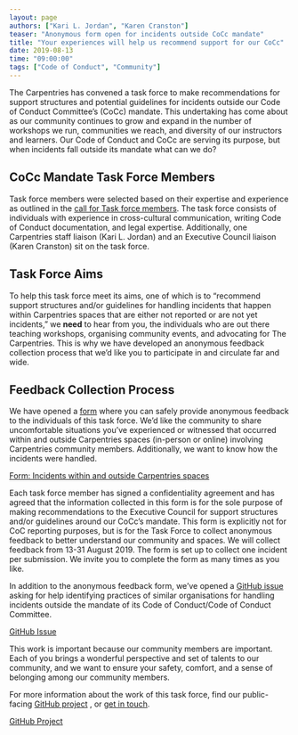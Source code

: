 ```yaml
---
layout: page
authors: ["Kari L. Jordan", "Karen Cranston"]
teaser: "Anonymous form open for incidents outside CoCc mandate"
title: "Your experiences will help us recommend support for our CoCc"
date: 2019-08-13
time: "09:00:00"
tags: ["Code of Conduct", "Community"]
---
```


The Carpentries has convened a task force to make recommendations for support structures and potential guidelines for incidents outside our Code of Conduct Committee’s (CoCc) mandate. This undertaking has come about as our community continues to grow and expand in the number of workshops we run, communities we reach, and diversity of our instructors and learners. Our Code of Conduct and CoCc are serving its purpose, but when incidents fall outside its mandate what can we do?

## CoCc Mandate Task Force Members
Task force members were selected based on their expertise and experience as outlined in the [call for Task force members](https://carpentries.org/blog/2019/07/incidents-outside-cocc-mandate/). The task force consists of individuals with experience in cross-cultural communication, writing Code of Conduct documentation, and legal expertise. Additionally, one Carpentries staff liaison (Kari L. Jordan) and an Executive Council liaison (Karen Cranston) sit on the task force. 

## Task Force Aims
To help this task force meet its aims, one of which is to “recommend support structures and/or guidelines for handling incidents that happen within Carpentries spaces that are either not reported or are not yet incidents,” we __need__ to hear from you, the individuals who are out there teaching workshops, organising community events, and advocating for The Carpentries. This is why we have developed an anonymous feedback collection process that we’d like you to participate in and circulate far and wide.

## Feedback Collection Process
We have opened a [form](https://carpentries.typeform.com/to/nRbKnO) where you can safely provide anonymous feedback to the individuals of this task force. We’d like the community to share uncomfortable situations you’ve experienced or witnessed that occurred within and outside Carpentries spaces (in-person or online) involving Carpentries community members. Additionally, we want to know how the incidents were handled. 

[Form: Incidents within and outside Carpentries spaces](https://carpentries.typeform.com/to/nRbKnO)


Each task force member has signed a confidentiality agreement and has agreed that the information collected in this form is for the sole purpose of making recommendations to the Executive Council for support structures and/or guidelines around our CoCc’s mandate. This form is explicitly not for CoC reporting purposes, but is for the Task Force to collect anonymous feedback to better understand our community and spaces. We will collect feedback from 13-31 August 2019. The form is set up to collect one incident per submission. We invite you to complete the form as many times as you like.

In addition to the anonymous feedback form, we’ve opened a [GitHub issue](https://github.com/carpentries/task-forces/issues/5) asking for help identifying practices of similar organisations for handling incidents outside the mandate of its Code of Conduct/Code of Conduct Committee.

[GitHub Issue](https://github.com/carpentries/task-forces/issues/5) 

This work is important because our community members are important. Each of you brings a wonderful perspective and set of talents to our community, and we want to ensure your safety, comfort, and a sense of belonging among our community members.

For more information about the work of this task force, find our public-facing [GitHub project](https://github.com/carpentries/task-forces/projects/1) , or [get in touch](mailto:kariljordan@carpentries.org). 

[GitHub Project](https://github.com/carpentries/task-forces/projects/1) 

